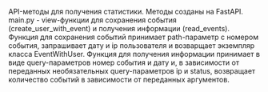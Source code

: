 API-методы для получения статистики. Методы созданы на FastAPI. 
main.py - view-функции для сохранения события (create_user_with_event) и 
получения информации (read_events).
Функция для сохранения событий принимает path-параметр с номером события, запрашивает
дату и ip пользователя и возварщает экземпляр класса EventWithUser.
Функция для получения информации принимает в виде query-параметров номер события и дату
и, в зависимости от переданных необязательных query-параметров ip и status, возвращает 
количество событий в зависимости от переданных аргументов.
